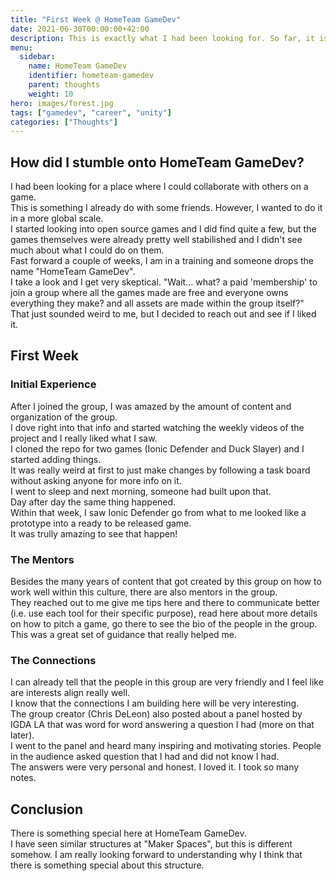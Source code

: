 ```yaml
---
title: "First Week @ HomeTeam GameDev"
date: 2021-06-30T00:00:00+42:00
description: This is exactly what I had been looking for. So far, it is much better than I thought it would have been.
menu:
  sidebar:
    name: HomeTeam GameDev
    identifier: hometeam-gamedev
    parent: thoughts
    weight: 10
hero: images/forest.jpg
tags: ["gamedev", "career", "unity"]
categories: ["Thoughts"]
---
```

## How did I stumble onto HomeTeam GameDev?
I had been looking for a place where I could collaborate with others on a game.  
This is something I already do with some friends. However, I wanted to do it in a more global scale.  
I started looking into open source games and I did find quite a few, but the games themselves were already pretty well stabilished and I didn't see much about what I could do on them.  
Fast forward a couple of weeks, I am in a training and someone drops the name "HomeTeam GameDev".  
I take a look and I get very skeptical. "Wait... what? a paid 'membership' to join a group where all the games made are free and everyone owns everything they make? and all assets are made within the group itself?"  
That just sounded weird to me, but I decided to reach out and see if I liked it.  

## First Week

### Initial Experience
After I joined the group, I was amazed by the amount of content and organization of the group.  
I dove right into that info and started watching the weekly videos of the project and I really liked what I saw.  
I cloned the repo for two games (Ionic Defender and Duck Slayer) and I started adding things.  
It was really weird at first to just make changes by following a task board without asking anyone for more info on it.  
I went to sleep and next morning, someone had built upon that.  
Day after day the same thing happened.  
Within that week, I saw Ionic Defender go from what to me looked like a prototype into a ready to be released game.    
It was trully amazing to see that happen!  

### The Mentors
Besides the many years of content that got created by this group on how to work well within this culture, there are also mentors in the group.  
They reached out to me give me tips here and there to communicate better (i.e. use each tool for their specific purpose), read here about more details on how to pitch a game, go there to see the bio of the people in the group.  
This was a great set of guidance that really helped me.

### The Connections
I can already tell that the people in this group are very friendly and I feel like are interests align really well.  
I know that the connections I am building here will be very interesting.  
The group creator (Chris DeLeon) also posted about a panel hosted by IGDA LA that was word for word answering a question I had (more on that later).  
I went to the panel and heard many inspiring and motivating stories. People in the audience asked question that I had and did not know I had.  
The answers were very personal and honest. I loved it. I took so many notes.

## Conclusion
There is something special here at HomeTeam GameDev.  
I have seen similar structures at "Maker Spaces", but this is different somehow.
I am really looking forward to understanding why I think that there is something special about this structure.
